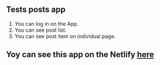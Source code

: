 ## Tests posts app

1. You can log in on the App.
2. You can see post list.
3. You can see post item on individual page.

## Yoy can see this app on the Netlify <a href="https://tests-posts.netlify.app">here</a>
